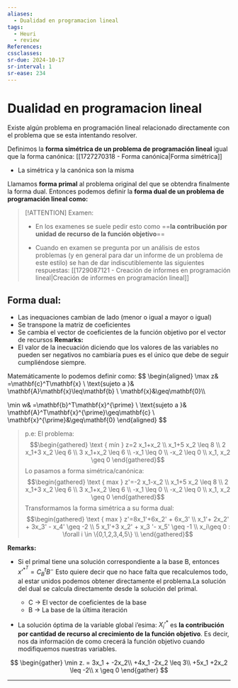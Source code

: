 ```yaml
---
aliases:
  - Dualidad en programacion lineal
tags:
  - Heuri
  - review
References: 
cssclasses:
sr-due: 2024-10-17
sr-interval: 1
sr-ease: 234
---
```

# Dualidad en programacion lineal
Existe algún problema en programación lineal relacionado directamente con el problema que se esta intentando resolver. 

Definimos la **forma simétrica de un problema de programación lineal** igual que la forma canónica: [[1727270318 - Forma canónica|Forma simétrica]] 
+ La simétrica y la canónica son la misma

Llamamos **forma primal** al problema original del que se obtendra finalmente la forma dual. 
Entonces podemos definir la **forma dual de un problema de programación lineal como:**


> [!ATTENTION] Examen: 
> + En los examenes se suele pedir esto como ==**la contribución por unidad de recurso de la función objetivo**==
>   
> + Cuando en examen se pregunta por un análisis de estos problemas (y en general para dar un informe de un problema de este estilo) se han de dar indiscutiblemente las siguientes respuestas: [[1729087121 - Creación de informes en programación lineal|Creación de informes en programación lineal]]
>   

## Forma dual:
+ Las inequaciones cambian de lado (menor o igual a mayor o igual)
+ Se transpone la matriz de coeficientes
+ Se cambia el vector de coeficientes de la función objetivo por el vector de recursos
**Remarks:**
 + El valor de la inecuación diciendo que los valores de las variables no pueden ser negativos no cambiaría pues es el único que debe de seguir cumpliéndose siempre.

Matemáticamente lo podemos definir como:
$$
\begin{aligned}
\max z& =\mathbf{c}^T\mathbf{x} \\
\text{sujeto a }& \mathbf{A}\mathbf{x}\leq\mathbf{b} \\
\mathbf{x}&\geq\mathbf{0}\\\\

\min w& =\mathbf{b}^T\mathbf{x}^{\prime} \\
\text{sujeto a }& \mathbf{A}^T\mathbf{x}^{\prime}\geq\mathbf{c} \\
\mathbf{x}^{\prime}&\geq\mathbf{0}
\end{aligned}
$$
> p.e:
> El problema: 
> $$\begin{gathered}
\text { mín } z=2 x_1+x_2 \\
x_1+5 x_2 \leq 8 \\
2 x_1+3 x_2 \leq 6 \\
3 x_1+x_2 \leq 6 \\
-x_1 \leq 0 \\
-x_2 \leq 0 \\
x_1, x_2 \geq 0
\end{gathered}$$
> Lo pasamos a forma simétrica/canónica:
> $$\begin{gathered}
\text { max } z'=-2 x_1-x_2 \\
x_1+5 x_2 \leq 8 \\
2 x_1+3 x_2 \leq 6 \\
3 x_1+x_2 \leq 6 \\
-x_1 \leq 0 \\
-x_2 \leq 0 \\
x_1, x_2 \geq 0
\end{gathered}$$
> Transformamos la forma simétrica a su forma dual:
> $$\begin{gathered}
\text { max } z'=8x_1'+6x_2' + 6x_3' \\
x_1'+ 2x_2' + 3x_3' - x_4' \geq -2 \\
5 x_1'+3 x_2' + x_3 '- x_5' \geq -1 \\
 x_i\geq 0 : \forall i \in \{0,1,2,3,4,5\} \\
\end{gathered}$$



**Remarks:**
+ Si el primal tiene una solución correspondiente a la base B, entonces $x’^{*^T} = C_B^t B^-$ 
  Esto quiere decir que no hace falta que recalculemos todo, al estar unidos podemos obtener directamente el problema.La solución del dual se calcula directamente desde la solución del primal. 
  + C → El vector de coeficientes de la base
  + B → La base de la última iteración 

+ La solución óptima de la variable global i’esima: $X_i’^*$ es **la contribución por cantidad de recurso al crecimiento de la función objetivo**. Es decir, nos da información de como crecerá la función objetivo cuando modifiquemos nuestras variables.

$$
\begin{gather}
\min z. = 3x_1 + -2x_2\\
+4x_1  -2x_2 \leq 3\\
+5x_1  +2x_2 \leq -2\\
x \geq 0
\end{gather}
$$
***
